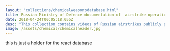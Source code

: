 ```yaml
---
layout: "collections/chemicalweaponsdatabase.html"
title: Russian Ministry of Defence documentation of  airstrike operations in Syria
date: 2018-04-24T00:05:18.055Z
desc: "This collection contains videos of Russian airstrikes publicly published on the Russian Ministry of Defence’s official YouTube channel since September 2015. Videos have verified by Bellingcat and other open source investigators (e.g,. Samir). Syrian Archive preserved this documentation, standardised the data, mapped it, and made it searchable. In some cases, Syrian Archive staff linked documentation from the Russian MoD to civilian documentation of alleged attacks on civilian infrastructure."
image: /assets/chemical/chemicalheader.jpg
---
```


this is just a holder for the react database
